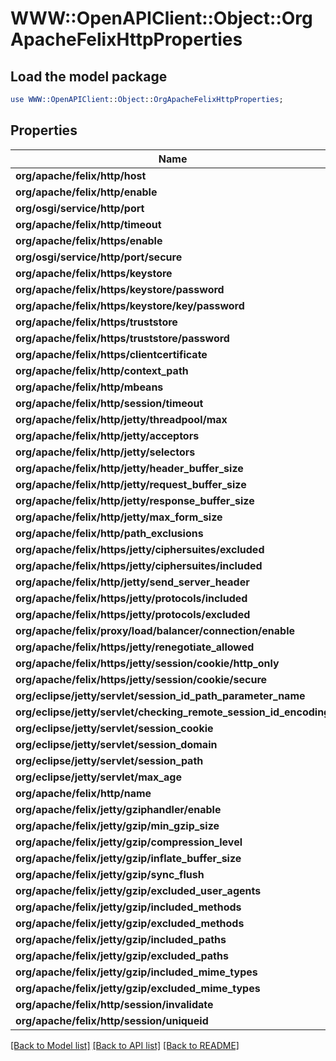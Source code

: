 # WWW::OpenAPIClient::Object::OrgApacheFelixHttpProperties

## Load the model package
```perl
use WWW::OpenAPIClient::Object::OrgApacheFelixHttpProperties;
```

## Properties
Name | Type | Description | Notes
------------ | ------------- | ------------- | -------------
**org/apache/felix/http/host** | [**ConfigNodePropertyString**](ConfigNodePropertyString.md) |  | [optional] 
**org/apache/felix/http/enable** | [**ConfigNodePropertyBoolean**](ConfigNodePropertyBoolean.md) |  | [optional] 
**org/osgi/service/http/port** | [**ConfigNodePropertyInteger**](ConfigNodePropertyInteger.md) |  | [optional] 
**org/apache/felix/http/timeout** | [**ConfigNodePropertyInteger**](ConfigNodePropertyInteger.md) |  | [optional] 
**org/apache/felix/https/enable** | [**ConfigNodePropertyBoolean**](ConfigNodePropertyBoolean.md) |  | [optional] 
**org/osgi/service/http/port/secure** | [**ConfigNodePropertyInteger**](ConfigNodePropertyInteger.md) |  | [optional] 
**org/apache/felix/https/keystore** | [**ConfigNodePropertyString**](ConfigNodePropertyString.md) |  | [optional] 
**org/apache/felix/https/keystore/password** | [**ConfigNodePropertyString**](ConfigNodePropertyString.md) |  | [optional] 
**org/apache/felix/https/keystore/key/password** | [**ConfigNodePropertyString**](ConfigNodePropertyString.md) |  | [optional] 
**org/apache/felix/https/truststore** | [**ConfigNodePropertyString**](ConfigNodePropertyString.md) |  | [optional] 
**org/apache/felix/https/truststore/password** | [**ConfigNodePropertyString**](ConfigNodePropertyString.md) |  | [optional] 
**org/apache/felix/https/clientcertificate** | [**ConfigNodePropertyDropDown**](ConfigNodePropertyDropDown.md) |  | [optional] 
**org/apache/felix/http/context_path** | [**ConfigNodePropertyString**](ConfigNodePropertyString.md) |  | [optional] 
**org/apache/felix/http/mbeans** | [**ConfigNodePropertyBoolean**](ConfigNodePropertyBoolean.md) |  | [optional] 
**org/apache/felix/http/session/timeout** | [**ConfigNodePropertyInteger**](ConfigNodePropertyInteger.md) |  | [optional] 
**org/apache/felix/http/jetty/threadpool/max** | [**ConfigNodePropertyInteger**](ConfigNodePropertyInteger.md) |  | [optional] 
**org/apache/felix/http/jetty/acceptors** | [**ConfigNodePropertyInteger**](ConfigNodePropertyInteger.md) |  | [optional] 
**org/apache/felix/http/jetty/selectors** | [**ConfigNodePropertyInteger**](ConfigNodePropertyInteger.md) |  | [optional] 
**org/apache/felix/http/jetty/header_buffer_size** | [**ConfigNodePropertyInteger**](ConfigNodePropertyInteger.md) |  | [optional] 
**org/apache/felix/http/jetty/request_buffer_size** | [**ConfigNodePropertyInteger**](ConfigNodePropertyInteger.md) |  | [optional] 
**org/apache/felix/http/jetty/response_buffer_size** | [**ConfigNodePropertyInteger**](ConfigNodePropertyInteger.md) |  | [optional] 
**org/apache/felix/http/jetty/max_form_size** | [**ConfigNodePropertyInteger**](ConfigNodePropertyInteger.md) |  | [optional] 
**org/apache/felix/http/path_exclusions** | [**ConfigNodePropertyArray**](ConfigNodePropertyArray.md) |  | [optional] 
**org/apache/felix/https/jetty/ciphersuites/excluded** | [**ConfigNodePropertyArray**](ConfigNodePropertyArray.md) |  | [optional] 
**org/apache/felix/https/jetty/ciphersuites/included** | [**ConfigNodePropertyArray**](ConfigNodePropertyArray.md) |  | [optional] 
**org/apache/felix/http/jetty/send_server_header** | [**ConfigNodePropertyBoolean**](ConfigNodePropertyBoolean.md) |  | [optional] 
**org/apache/felix/https/jetty/protocols/included** | [**ConfigNodePropertyArray**](ConfigNodePropertyArray.md) |  | [optional] 
**org/apache/felix/https/jetty/protocols/excluded** | [**ConfigNodePropertyArray**](ConfigNodePropertyArray.md) |  | [optional] 
**org/apache/felix/proxy/load/balancer/connection/enable** | [**ConfigNodePropertyBoolean**](ConfigNodePropertyBoolean.md) |  | [optional] 
**org/apache/felix/https/jetty/renegotiate_allowed** | [**ConfigNodePropertyBoolean**](ConfigNodePropertyBoolean.md) |  | [optional] 
**org/apache/felix/https/jetty/session/cookie/http_only** | [**ConfigNodePropertyBoolean**](ConfigNodePropertyBoolean.md) |  | [optional] 
**org/apache/felix/https/jetty/session/cookie/secure** | [**ConfigNodePropertyBoolean**](ConfigNodePropertyBoolean.md) |  | [optional] 
**org/eclipse/jetty/servlet/session_id_path_parameter_name** | [**ConfigNodePropertyString**](ConfigNodePropertyString.md) |  | [optional] 
**org/eclipse/jetty/servlet/checking_remote_session_id_encoding** | [**ConfigNodePropertyBoolean**](ConfigNodePropertyBoolean.md) |  | [optional] 
**org/eclipse/jetty/servlet/session_cookie** | [**ConfigNodePropertyString**](ConfigNodePropertyString.md) |  | [optional] 
**org/eclipse/jetty/servlet/session_domain** | [**ConfigNodePropertyString**](ConfigNodePropertyString.md) |  | [optional] 
**org/eclipse/jetty/servlet/session_path** | [**ConfigNodePropertyString**](ConfigNodePropertyString.md) |  | [optional] 
**org/eclipse/jetty/servlet/max_age** | [**ConfigNodePropertyInteger**](ConfigNodePropertyInteger.md) |  | [optional] 
**org/apache/felix/http/name** | [**ConfigNodePropertyString**](ConfigNodePropertyString.md) |  | [optional] 
**org/apache/felix/jetty/gziphandler/enable** | [**ConfigNodePropertyBoolean**](ConfigNodePropertyBoolean.md) |  | [optional] 
**org/apache/felix/jetty/gzip/min_gzip_size** | [**ConfigNodePropertyInteger**](ConfigNodePropertyInteger.md) |  | [optional] 
**org/apache/felix/jetty/gzip/compression_level** | [**ConfigNodePropertyInteger**](ConfigNodePropertyInteger.md) |  | [optional] 
**org/apache/felix/jetty/gzip/inflate_buffer_size** | [**ConfigNodePropertyInteger**](ConfigNodePropertyInteger.md) |  | [optional] 
**org/apache/felix/jetty/gzip/sync_flush** | [**ConfigNodePropertyBoolean**](ConfigNodePropertyBoolean.md) |  | [optional] 
**org/apache/felix/jetty/gzip/excluded_user_agents** | [**ConfigNodePropertyArray**](ConfigNodePropertyArray.md) |  | [optional] 
**org/apache/felix/jetty/gzip/included_methods** | [**ConfigNodePropertyArray**](ConfigNodePropertyArray.md) |  | [optional] 
**org/apache/felix/jetty/gzip/excluded_methods** | [**ConfigNodePropertyArray**](ConfigNodePropertyArray.md) |  | [optional] 
**org/apache/felix/jetty/gzip/included_paths** | [**ConfigNodePropertyArray**](ConfigNodePropertyArray.md) |  | [optional] 
**org/apache/felix/jetty/gzip/excluded_paths** | [**ConfigNodePropertyArray**](ConfigNodePropertyArray.md) |  | [optional] 
**org/apache/felix/jetty/gzip/included_mime_types** | [**ConfigNodePropertyArray**](ConfigNodePropertyArray.md) |  | [optional] 
**org/apache/felix/jetty/gzip/excluded_mime_types** | [**ConfigNodePropertyArray**](ConfigNodePropertyArray.md) |  | [optional] 
**org/apache/felix/http/session/invalidate** | [**ConfigNodePropertyBoolean**](ConfigNodePropertyBoolean.md) |  | [optional] 
**org/apache/felix/http/session/uniqueid** | [**ConfigNodePropertyBoolean**](ConfigNodePropertyBoolean.md) |  | [optional] 

[[Back to Model list]](../README.md#documentation-for-models) [[Back to API list]](../README.md#documentation-for-api-endpoints) [[Back to README]](../README.md)



